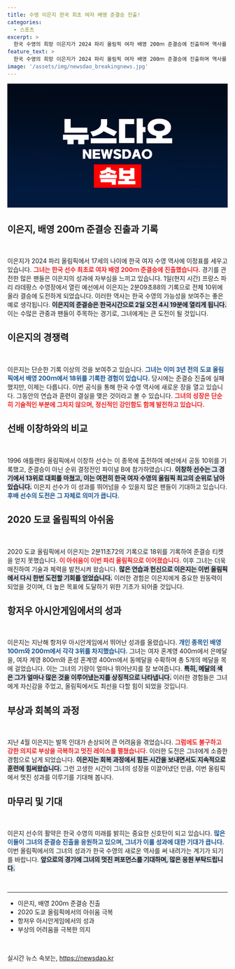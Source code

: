 ```yaml
---
title: 수영 이은지 한국 최초 여자 배영 준결승 진출!
categories:
  - 스포츠
excerpt: >
  한국 수영의 희망 이은지가 2024 파리 올림픽 여자 배영 200ｍ 준결승에 진출하며 역사를 썼다! 17세의 나이에 새로운 기록을 세운 그녀의 경기에 대한 기대가 모아지고 있다.
feature_text: >
  한국 수영의 희망 이은지가 2024 파리 올림픽 여자 배영 200ｍ 준결승에 진출하며 역사를 썼다! 17세의 나이에 새로운 기록을 세운 그녀의 경기에 대한 기대가 모아지고 있다.
image: '/assets/img/newsdao_breakingnews.jpg'
---
```


<p><img src="/assets/img/newsdao_breakingnews.jpg" alt="ontimetimes 속보" /></p>

<h2 data-ke-size="size26">이은지, 배영 200ｍ 준결승 진출과 기록</h2>

<p data-ke-size="size16">&nbsp;</p>

<p>이은지가 2024 파리 올림픽에서 17세의 나이에 한국 여자 수영 역사에 이정표를 세우고 있습니다. <b><span style="color: #ee2323;">그녀는 한국 선수 최초로 여자 배영 200ｍ 준결승에 진출했습니다.</span></b> 경기를 관전한 많은 팬들은 이은지의 성과에 자부심을 느끼고 있습니다. 1일(현지 시간) 프랑스 파리 라데팡스 수영장에서 열린 예선에서 이은지는 2분09초88의 기록으로 전체 10위에 올라 결승에 도전하게 되었습니다. 이러한 역사는 한국 수영의 가능성을 보여주는 좋은 예로 생각됩니다. <b><span style="background-color: #21538527;">이은지의 준결승은 한국시간으로 2일 오전 4시 19분에 열리게 됩니다.</span></b> 이는 수많은 관중과 팬들이 주목하는 경기로, 그녀에게는 큰 도전이 될 것입니다. </p>

<h2 data-ke-size="size26">이은지의 경쟁력</h2>

<p data-ke-size="size16">&nbsp;</p>

<p>이은지는 단순한 기록 이상의 것을 보여주고 있습니다. <b><span style="color: #1a5490;">그녀는 이미 3년 전의 도쿄 올림픽에서 배영 200ｍ에서 18위를 기록한 경험이 있습니다.</span></b> 당시에는 준결승 진출에 실패했지만, 이제는 다릅니다. 이번 공식을 통해 한국 수영 역사에 새로운 장을 열고 있습니다. 그동안의 연습과 훈련이 결실을 맺은 것이라고 볼 수 있습니다. <b><span style="color: #ee2323;">그녀의 성장은 단순히 기술적인 부분에 그치지 않으며, 정신적인 강인함도 함께 발전하고 있습니다.</span></b></p>

<h2 data-ke-size="size26">선배 이창하와의 비교</h2>

<p data-ke-size="size16">&nbsp;</p>

<p>1996 애틀랜타 올림픽에서 이창하 선수는 이 종목에 출전하여 예선에서 공동 10위를 기록했고, 준결승이 아닌 순위 결정전인 파이널 B에 참가하였습니다. <b><span style="background-color: #21538527;">이창하 선수는 그 경기에서 13위로 대회를 마쳤고, 이는 여전히 한국 여자 수영의 올림픽 최고의 순위로 남아 있습니다.</span></b> 이은지 선수가 이 성과를 뛰어넘을 수 있을지 많은 팬들이 기대하고 있습니다. <b><span style="color: #1a5490;">후배 선수의 도전은 그 자체로 의미가 큽니다.</span></b></p>

<h2 data-ke-size="size26">2020 도쿄 올림픽의 아쉬움</h2>

<p data-ke-size="size16">&nbsp;</p>

<p>2020 도쿄 올림픽에서 이은지는 2분11초72의 기록으로 18위를 기록하여 준결승 티켓을 얻지 못했습니다. <b><span style="color: #ee2323;">이 아쉬움이 이번 파리 올림픽으로 이어졌습니다.</span></b> 이후 그녀는 더욱 매진하여 기술과 체력을 발전시켜 왔습니다. <b><span style="background-color: #21538527;">많은 연습과 헌신으로 이은지는 이번 올림픽에서 다시 한번 도전할 기회를 얻었습니다.</span></b> 이러한 경험은 이은지에게 중요한 원동력이 되었을 것이며, 더 높은 목표에 도달하기 위한 기초가 되어줄 것입니다.</p>

<h2 data-ke-size="size26">항저우 아시안게임에서의 성과</h2>

<p data-ke-size="size16">&nbsp;</p>

<p>이은지는 지난해 항저우 아시안게임에서 뛰어난 성과를 올렸습니다. <b><span style="color: #1a5490;">개인 종목인 배영 100ｍ와 200ｍ에서 각각 3위를 차지했습니다.</span></b> 그녀는 여자 혼계영 400ｍ에서 은메달을, 여자 계영 800ｍ와 혼성 혼계영 400ｍ에서 동메달을 수확하며 총 5개의 메달을 목에 걸었습니다. 이는 그녀의 기량이 얼마나 뛰어난지를 잘 보여줍니다. <b><span style="background-color: #21538527;">특히, 메달의 색은 그가 얼마나 많은 것을 이루어냈는지를 상징적으로 나타냅니다.</span></b> 이러한 경험들은 그녀에게 자신감을 주었고, 올림픽에서도 최선을 다할 힘이 되었을 것입니다.</p>

<h2 data-ke-size="size26">부상과 회복의 과정</h2>

<p data-ke-size="size16">&nbsp;</p>

<p>지난 4월 이은지는 발목 인대가 손상되어 큰 어려움을 겪었습니다. <b><span style="color: #ee2323;">그럼에도 불구하고 강한 의지로 부상을 극복하고 멋진 레이스를 펼쳤습니다.</span></b> 이러한 도전은 그녀에게 소중한 경험으로 남게 되었습니다. <b><span style="background-color: #21538527;">이은지는 회복 과정에서 힘든 시간을 보내면서도 지속적으로 훈련에 힘써왔습니다.</span></b> 그런 고생한 시간이 그녀의 성장을 이끌어냈던 만큼, 이번 올림픽에서 멋진 성과를 이루기를 기대해 봅니다.</p>

<h2 data-ke-size="size26">마무리 및 기대</h2>

<p data-ke-size="size16">&nbsp;</p>

<p>이은지 선수의 활약은 한국 수영의 미래를 밝히는 중요한 신호탄이 되고 있습니다. <b><span style="color: #1a5490;">많은 이들이 그녀의 준결승 진출을 응원하고 있으며, 그녀가 이룰 성과에 대한 기대가 큽니다.</span></b> 이번 올림픽에서의 그녀의 성과가 한국 수영의 새로운 역사를 써 내려가는 계기가 되기를 바랍니다. <b><span style="background-color: #21538527;">앞으로의 경기에 그녀의 멋진 퍼포먼스를 기대하며, 많은 응원 부탁드립니다.</span></b></p>

<p data-ke-size="size16">&nbsp;</p>

<hr />

<ul>
    <li>이은지, 배영 200ｍ 준결승 진출</li>
    <li>2020 도쿄 올림픽에서의 아쉬움 극복</li>
    <li>항저우 아시안게임에서의 성과</li>
    <li>부상의 어려움을 극복한 의지</li>
</ul>

<p data-ke-size="size16">&nbsp;</p>
실시간 뉴스 속보는, <a href="https://newsdao.kr" rel="dofollow">https://newsdao.kr</a>


